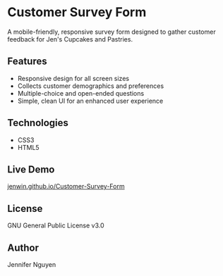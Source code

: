 # Customer Survey Form
A mobile-friendly, responsive survey form designed to gather customer feedback for Jen's Cupcakes and Pastries.

## Features
- Responsive design for all screen sizes
- Collects customer demographics and preferences
- Multiple-choice and open-ended questions
- Simple, clean UI for an enhanced user experience

## Technologies
- CSS3
- HTML5

## Live Demo
[jenwin.github.io/Customer-Survey-Form](https://jenwin.github.io/Customer-Survey-Form/)

## License
GNU General Public License v3.0

## Author
Jennifer Nguyen